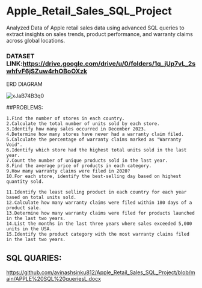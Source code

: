 # Apple_Retail_Sales_SQL_Project
Analyzed Data  of Apple retail sales data using advanced SQL queries to extract insights on sales trends, product performance, and warranty claims across global locations.

### DATASET LINK:https://drive.google.com/drive/u/0/folders/1q_jUp7vL_2swhfvF6jSZuw4rhOBoOXzk

ERD DIAGRAM


![xJaB74B3q0](https://github.com/user-attachments/assets/d7acaed8-0a89-405a-93ae-f1243c946ff5)

##PROBLEMS:


    1.Find the number of stores in each country.
    2.Calculate the total number of units sold by each store.
    3.Identify how many sales occurred in December 2023.
    4.Determine how many stores have never had a warranty claim filed.
    5.Calculate the percentage of warranty claims marked as "Warranty Void".
    6.Identify which store had the highest total units sold in the last year.
    7.Count the number of unique products sold in the last year.
    8.Find the average price of products in each category.
    9.How many warranty claims were filed in 2020?
    10.For each store, identify the best-selling day based on highest quantity sold.
    
    11.Identify the least selling product in each country for each year based on total units sold.
    12.Calculate how many warranty claims were filed within 180 days of a product sale.
    13.Determine how many warranty claims were filed for products launched in the last two years.
    14.List the months in the last three years where sales exceeded 5,000 units in the USA.
    15.Identify the product category with the most warranty claims filed in the last two years.

## SQL QUARIES:

https://github.com/avinashsinku812/Apple_Retail_Sales_SQL_Project/blob/main/APPLE%20SQL%20queriesL.docx


